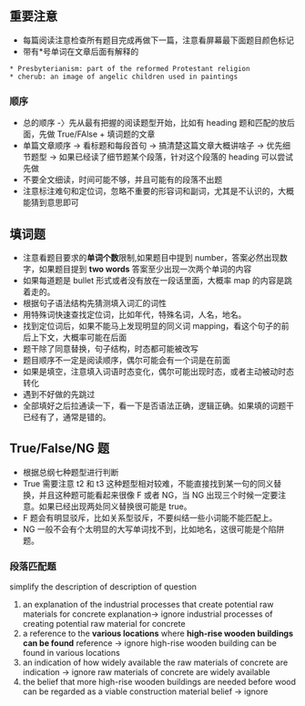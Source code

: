 ## 重要注意

- 每篇阅读注意检查所有题目完成再做下一篇，注意看屏幕最下面题目颜色标记
- 带有\*号单词在文章后面有解释的

```examples
* Presbyterianism: part of the reformed Protestant religion
* cherub: an image of angelic children used in paintings
```

### 顺序

- 总的顺序 -〉先从最有把握的阅读题型开始，比如有 heading 题和匹配的放后面，先做 True/FAlse + 填词题的文章
- 单篇文章顺序 -> 看标题和每段首句 -> 搞清楚这篇文章大概讲啥子 -> 优先细节题型 -> 如果已经读了细节题某个段落，针对这个段落的 heading 可以尝试先做
- 不要全文细读，时间可能不够，并且可能有的段落不出题
- 注意标注难句和定位词，忽略不重要的形容词和副词，尤其是不认识的，大概能猜到意思即可

## 填词题

- 注意看题目要求的**单词个数**限制,如果题目中提到 number，答案必然出现数字，如果题目提到 **two words** 答案至少出现一次两个单词的内容
- 如果每道题是 bullet 形式或者没有放在一段话里面，大概率 map 的内容是跳着走的。
- 根据句子语法结构先猜测填入词汇的词性
- 用特殊词快速查找定位词，比如年代，特殊名词，人名，地名。
- 找到定位词后，如果不能马上发现明显的同义词 mapping，看这个句子的前后上下文，大概率可能在后面
- 题干除了同意替换，句子结构，时态都可能被改写
- 题目顺序不一定是阅读顺序，偶尔可能会有一个词是在前面
- 如果是填空，注意填入词语时态变化，偶尔可能出现时态，或者主动被动时态转化
- 遇到不好做的先跳过
- 全部填好之后拉通读一下，看一下是否语法正确，逻辑正确。如果填的词题干已经有了，通常是错的。

## True/False/NG 题

- 根据总纲七种题型进行判断
- True 需要注意 t2 和 t3 这种题型相对较难，不能直接找到某一句的同义替换，并且这种题可能看起来很像 F 或者 NG，当 NG 出现三个时候一定要注意。如果已经出现两处同义替换很可能是 true。
- F 题会有明显驳斥，比如关系型驳斥，不要纠结一些小词能不能匹配上。
- NG 一般不会有个太明显的大写单词找不到，比如地名，这很可能是个陷阱题。

### 段落匹配题

simplify the description of description of question

1. an explanation of the industrial processes that create potential raw materials for concrete
   explanation-> ignore
   industrial processes of creating potential raw material for concrete
2. a reference to the **various locations** where **high-rise wooden buildings can be found**
   reference -> ignore
   high-rise wooden building can be found in various locations
3. an indication of how widely available the raw materials of concrete are
   indication -> ignore
   raw materials of concrete are widely available
4. the belief that more high-rise wooden buildings are needed before wood can be regarded as a viable construction material
   belief -> ignore
